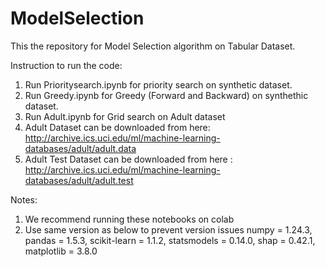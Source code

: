 # ModelSelection
This the repository for Model Selection algorithm on Tabular Dataset. 

Instruction to run the code:
1. Run Prioritysearch.ipynb for priority search on synthetic dataset.
2. Run Greedy.ipynb for Greedy (Forward and Backward) on synthethic dataset.
3. Run Adult.ipynb for Grid search on Adult dataset
4. Adult Dataset can be downloaded from here: http://archive.ics.uci.edu/ml/machine-learning-databases/adult/adult.data
5. Adult Test Dataset  can be downloaded from here : http://archive.ics.uci.edu/ml/machine-learning-databases/adult/adult.test


Notes:
1. We recommend running these notebooks on colab
2. Use same version as below to prevent version issues
   numpy = 1.24.3, 
   pandas = 1.5.3, 
   scikit-learn = 1.1.2, 
   statsmodels = 0.14.0, 
   shap  = 0.42.1, 
   matplotlib = 3.8.0
   

